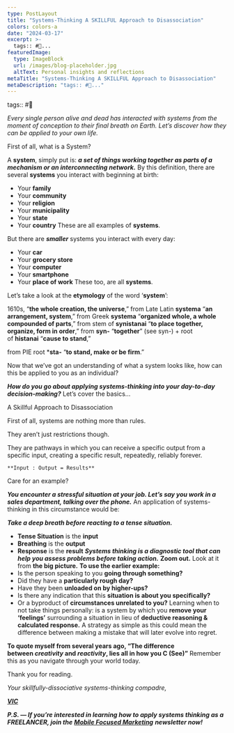 ```yaml
---
type: PostLayout
title: "Systems-Thinking A SKILLFUL Approach to Disassociation"
colors: colors-a
date: "2024-03-17"
excerpt: >-
  tags:: #🤝...
featuredImage:
  type: ImageBlock
  url: /images/blog-placeholder.jpg
  altText: Personal insights and reflections
metaTitle: "Systems-Thinking A SKILLFUL Approach to Disassociation"
metaDescription: "tags:: #🤝..."
---
```

tags:: #🤝

_Every single person alive and dead has interacted with systems from the moment of conception to their final breath on Earth. Let’s discover how they can be applied to your own life._

First of all, what is a System?

A **system**, simply put is: **_a set of things working together as parts of a mechanism or an interconnecting network._**
By this definition, there are several **systems** you interact with beginning at birth:

-   Your **family**
-   Your **community**
-   Your **religion**
-   Your **municipality**
-   Your **state**
-   Your **country**
These are all examples of **systems**.

But there are **_smaller_** systems you interact with every day:

-   Your **car**
-   Your **grocery store**
-   Your **computer**
-   Your **smartphone**
-   Your **place of work**
These too, are all **systems**.

Let’s take a look at the **etymology** of the word ‘**system**’:

1610s, “**the whole creation, the universe**,” from Late Latin **systema**
“**an arrangement, system**,” from Greek **systema**
“**organized whole, a whole compounded of parts**,” from stem of **synistanai**
“**to place together, organize, form in order**,” from **syn-** “**together**” (see syn-) + root of **histanai** “**cause to stand**,”

from PIE root ***sta-** “**to stand, make or be firm**.”

Now that we’ve got an understanding of what a system looks like, how can this be applied to you as an individual?

**_How do you go about applying systems-thinking into your day-to-day decision-making?_**
Let’s cover the basics…

A Skillful Approach to Disassociation

First of all, systems are nothing more than rules.

They aren’t just restrictions though.

They are pathways in which you can receive a specific output from a specific input, creating a specific result, repeatedly, reliably forever.

`**Input : Output = Results**`

Care for an example?

**_You encounter a stressful situation at your job. Let’s say you work in a sales department, talking over the phone._**
An application of systems-thinking in this circumstance would be:

**_Take a deep breath before reacting to a tense situation._**
-   **Tense Situation** is the **input**
-   **Breathing** is the **output**
-   **Response** is the **result**
**_Systems thinking is a diagnostic tool that can help you assess problems before taking action._**
**Zoom out.** Look at it from **the big picture.**
**To use the earlier example:**
-   Is the person speaking to you **going through something?**
-   Did they have a **particularly rough day?**
-   Have they been **unloaded on by higher-ups?**
-   Is there any indication that this **situation is about you specifically?**
-   Or a byproduct of **circumstances unrelated to you?**
Learning when to not take things personally: is a system by which you **remove your ‘feelings’** surrounding a situation in lieu of **deductive reasoning & calculated response.**
A strategy as simple as this could mean the difference between making a mistake that will later evolve into regret.

**To quote myself from several years ago, “The difference between _creativity_ and _reactivity_, lies all in how you C (See)”**
Remember this as you navigate through your world today.

Thank you for reading.

_Your skillfully-dissociative systems-thinking compadre,_

[**_VIC_**](https://www.valentine.media/meet?utm_campaign=Methods%20%F0%9F%A4%9D%20Madness&utm_medium=email&utm_source=Revue%20newsletter)

**_P.S. — If you’re interested in learning how to apply systems thinking as a FREELANCER, join the_** [**_Mobile Focused Marketing_**](https://www.getrevue.co/profile/valentinemedia?utm_campaign=Methods%20%F0%9F%A4%9D%20Madness&utm_medium=email&utm_source=Revue%20newsletter) **_newsletter now!_**